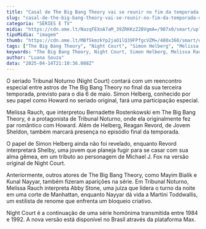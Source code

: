 ```yaml
---
title: "Casal de The Big Bang Theory vai se reunir no fim da temporada de Night Court"
slug: "casal-de-the-big-bang-theory-vai-se-reunir-no-fim-da-temporada-de-night-court"
categoria: "SÉRIES E TV"
midia: "https://cdn.ome.lt/NazqFEXoA7aM_39ZRKKzZ2BVgmA=/987x0/smart/uploads/conteudo/fotos/02_AMlv2X2.jpg"
tipoMidia: "imagem"
thumb: "https://cdn.ome.lt/MBf5kmzkYp2jaO1lQ39FPfgcVZM=/480x360/smart/extras/conteudos/Captura_de_tela_2025-04-14_172951.png"
tags: ["The Big Bang Theory", "Night Court", "Simon Helberg", "Melissa Rauch", "reencontro", "série", "temporada"]
keywords: "The Big Bang Theory, Night Court, Simon Helberg, Melissa Rauch, reencontro, série, temporada"
author: "Luana Souza"
data: "2025-04-14T21:10:36.088Z"
---
```


O seriado Tribunal Noturno (Night Court) contará com um reencontro especial entre astros de The Big Bang Theory no final da sua terceira temporada, previsto para o dia 6 de maio. Simon Helberg, conhecido por seu papel como Howard no seriado original, fará uma participação especial. 

Melissa Rauch, que interpretou Bernadette Rostenkowski em The Big Bang Theory, é a protagonista de Tribunal Noturno, onde ela originalmente fez par romântico com Howard. Além de Helberg, Reagan Revord, de Jovem Sheldon, também marcará presença no episódio final da temporada. 

O papel de Simon Helberg ainda não foi revelado, enquanto Revord interpretará Shelby, uma jovem que planeja fugir para se casar com sua alma gêmea, em um tributo ao personagem de Michael J. Fox na versão original de Night Court. 

Anteriormente, outros atores de The Big Bang Theory, como Mayim Bialik e Kunal Nayyar, também fizeram aparições na série. Em Tribunal Noturno, Melissa Rauch interpreta Abby Stone, uma juíza que lidera o turno da noite em uma corte de Manhattan, enquanto Nayyar dá vida a Martini Toddwallis, um estilista de renome que enfrenta um bloqueio criativo. 

Night Court é a continuação de uma série homônima transmitida entre 1984 e 1992. A nova versão está disponível no Brasil através da plataforma Max.